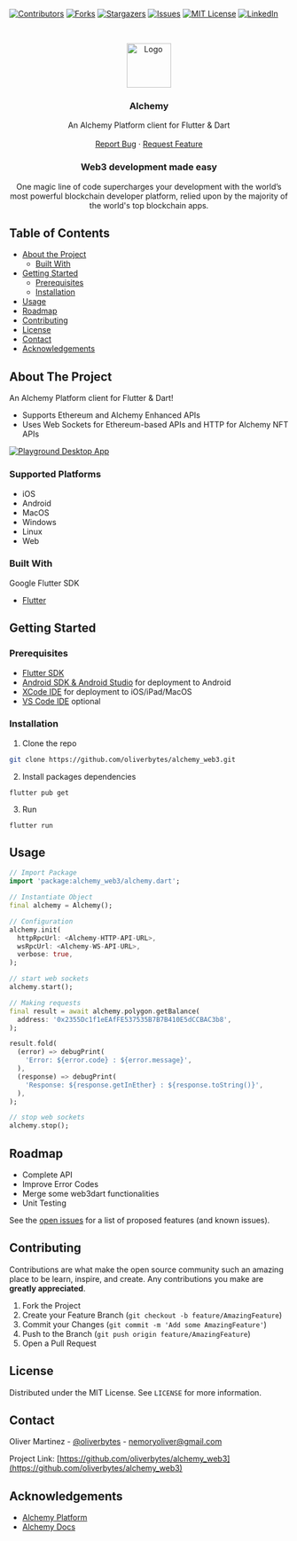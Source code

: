 <!--
*** Thanks for checking out this README Template. If you have a suggestion that would
*** make this better, please fork the repo and create a pull request or simply open
*** an issue with the tag "enhancement".
*** Thanks again! Now go create something AMAZING! :D
-->





<!-- PROJECT SHIELDS -->
<!--
*** I'm using markdown "reference style" links for readability.
*** Reference links are enclosed in brackets [ ] instead of parentheses ( ).
*** See the bottom of this document for the declaration of the reference variables
*** for contributors-url, forks-url, etc. This is an optional, concise syntax you may use.
*** https://www.markdownguide.org/basic-syntax/#reference-style-links
-->
[![Contributors][contributors-shield]][contributors-url]
[![Forks][forks-shield]][forks-url]
[![Stargazers][stars-shield]][stars-url]
[![Issues][issues-shield]][issues-url]
[![MIT License][license-shield]][license-url]
[![LinkedIn][linkedin-shield]][linkedin-url]



<!-- PROJECT LOGO -->
<br />
<p align="center">
  <a href="https://github.com/oliverbytes/alchemy_web3">
    <img src="https://github.com/oliverbytes/alchemy_web3/raw/master/images/logo.png" alt="Logo" width="80" height="80">
  </a>

  <h3 align="center">Alchemy</h3>

  <p align="center">
    An Alchemy Platform client for Flutter & Dart
    <br />
    <br />
    <a href="https://github.com/oliverbytes/alchemy_web3/issues">Report Bug</a>
    ·
    <a href="https://github.com/oliverbytes/alchemy_web3/issues">Request Feature</a>
  </p>
  
  <h3 align="center">Web3 development made easy</h3>
  <p align="center">One magic line of code supercharges your development with the world’s most powerful blockchain developer platform, relied upon by the majority of the     world's top blockchain apps.</p>
</p>



<!-- TABLE OF CONTENTS -->
## Table of Contents

* [About the Project](#about-the-project)
  * [Built With](#built-with)
* [Getting Started](#getting-started)
  * [Prerequisites](#prerequisites)
  * [Installation](#installation)
* [Usage](#usage)
* [Roadmap](#roadmap)
* [Contributing](#contributing)
* [License](#license)
* [Contact](#contact)
* [Acknowledgements](#acknowledgements)


## About The Project

An Alchemy Platform client for Flutter & Dart!
* Supports Ethereum and Alchemy Enhanced APIs
* Uses Web Sockets for Ethereum-based APIs and HTTP for Alchemy NFT APIs

[![Playground Desktop App][screenshots-desktop]](https://github.com/oliverbytes/alchemy_web3)

### Supported Platforms
- iOS
- Android
- MacOS
- Windows
- Linux
- Web

### Built With
Google Flutter SDK
* [Flutter](https://flutter.dev)



<!-- GETTING STARTED -->
## Getting Started


### Prerequisites

* [Flutter SDK](https://flutter.dev)
* [Android SDK & Android Studio](https://developer.android.com/studio) for deployment to Android
* [XCode IDE](https://developer.apple.com/xcode/) for deployment to iOS/iPad/MacOS
* [VS Code IDE](https://code.visualstudio.com/) optional

### Installation

1. Clone the repo
```sh
git clone https://github.com/oliverbytes/alchemy_web3.git
```
2. Install packages dependencies
```
flutter pub get
```
3. Run
```
flutter run
```



<!-- USAGE EXAMPLES -->
## Usage

```dart
// Import Package
import 'package:alchemy_web3/alchemy.dart';

// Instantiate Object
final alchemy = Alchemy();

// Configuration
alchemy.init(
  httpRpcUrl: <Alchemy-HTTP-API-URL>,
  wsRpcUrl: <Alchemy-WS-API-URL>,
  verbose: true,
);

// start web sockets
alchemy.start();

// Making requests
final result = await alchemy.polygon.getBalance(
  address: '0x2355Dc1f1eEAfFE537535B7B7B410E5dCCBAC3b8',
);

result.fold(
  (error) => debugPrint(
    'Error: ${error.code} : ${error.message}',
  ),
  (response) => debugPrint(
    'Response: ${response.getInEther} : ${response.toString()}',
  ),
);

// stop web sockets
alchemy.stop();

```

<!-- ROADMAP -->
## Roadmap

* Complete API
* Improve Error Codes
* Merge some web3dart functionalities
* Unit Testing

See the [open issues](https://github.com/oliverbytes/alchemy_web3/issues) for a list of proposed features (and known issues).



<!-- CONTRIBUTING -->
## Contributing

Contributions are what make the open source community such an amazing place to be learn, inspire, and create. Any contributions you make are **greatly appreciated**.

1. Fork the Project
2. Create your Feature Branch (`git checkout -b feature/AmazingFeature`)
3. Commit your Changes (`git commit -m 'Add some AmazingFeature'`)
4. Push to the Branch (`git push origin feature/AmazingFeature`)
5. Open a Pull Request



<!-- LICENSE -->
## License
 
Distributed under the MIT License. See `LICENSE` for more information.



<!-- CONTACT -->
## Contact

Oliver Martinez - [@oliverbytes](https://twitter.com/oliverbytes) - nemoryoliver@gmail.com

Project Link: [https://github.com/oliverbytes/alchemy_web3](https://github.com/oliverbytes/alchemy_web3)



<!-- ACKNOWLEDGEMENTS -->
## Acknowledgements
* [Alchemy Platform](https://www.alchemy.com/)
* [Alchemy Docs](https://docs.alchemy.com/alchemy/)





<!-- MARKDOWN LINKS & IMAGES -->
<!-- https://www.markdownguide.org/basic-syntax/#reference-style-links -->
[contributors-shield]: https://img.shields.io/github/contributors/oliverbytes/alchemy_web3.svg?style=flat-square
[contributors-url]: https://github.com/oliverbytes/alchemy_web3/graphs/contributors
[forks-shield]: https://img.shields.io/github/forks/oliverbytes/alchemy_web3.svg?style=flat-square
[forks-url]: https://github.com/oliverbytes/alchemy_web3/network/members
[stars-shield]: https://img.shields.io/github/stars/oliverbytes/alchemy_web3.svg?style=flat-square
[stars-url]: https://github.com/oliverbytes/alchemy_web3/stargazers
[issues-shield]: https://img.shields.io/github/issues/oliverbytes/alchemy_web3.svg?style=flat-square
[issues-url]: https://github.com/oliverbytes/alchemy_web3/issues
[license-shield]: https://img.shields.io/github/license/oliverbytes/alchemy_web3.svg?style=flat-square
[license-url]: https://github.com/oliverbytes/alchemy_web3/blob/master/LICENSE.txt
[linkedin-shield]: https://img.shields.io/badge/-LinkedIn-black.svg?style=flat-square&logo=linkedin&colorB=555
[linkedin-url]: https://linkedin.com/in/oliverbytes
[screenshots-desktop]: images/screenshots_desktop.png
